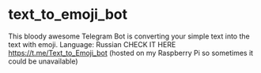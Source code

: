# text_to_emoji_bot
This bloody awesome Telegram Bot is converting your simple text into the text with emoji. Language: Russian
CHECK IT HERE https://t.me/Text_to_Emoji_bot (hosted on my Raspberry Pi so sometimes it could be unavailable)


 
